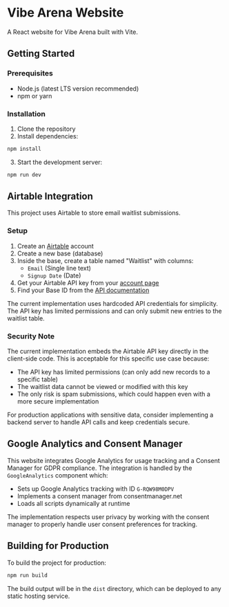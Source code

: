 # Vibe Arena Website

A React website for Vibe Arena built with Vite.

## Getting Started

### Prerequisites

- Node.js (latest LTS version recommended)
- npm or yarn

### Installation

1. Clone the repository
2. Install dependencies:

```bash
npm install
```

3. Start the development server:

```bash
npm run dev
```

## Airtable Integration

This project uses Airtable to store email waitlist submissions.

### Setup

1. Create an [Airtable](https://airtable.com/) account
2. Create a new base (database)
3. Inside the base, create a table named "Waitlist" with columns:
   - `Email` (Single line text)
   - `Signup Date` (Date)
4. Get your Airtable API key from your [account page](https://airtable.com/account)
5. Find your Base ID from the [API documentation](https://airtable.com/api)

The current implementation uses hardcoded API credentials for simplicity. The API key has limited permissions and can only submit new entries to the waitlist table.

### Security Note

The current implementation embeds the Airtable API key directly in the client-side code. This is acceptable for this specific use case because:

- The API key has limited permissions (can only add new records to a specific table)
- The waitlist data cannot be viewed or modified with this key
- The only risk is spam submissions, which could happen even with a more secure implementation

For production applications with sensitive data, consider implementing a backend server to handle API calls and keep credentials secure.

## Google Analytics and Consent Manager

This website integrates Google Analytics for usage tracking and a Consent Manager for GDPR compliance. The integration is handled by the `GoogleAnalytics` component which:

- Sets up Google Analytics tracking with ID `G-RQW98M0DPV`
- Implements a consent manager from consentmanager.net
- Loads all scripts dynamically at runtime

The implementation respects user privacy by working with the consent manager to properly handle user consent preferences for tracking.

## Building for Production

To build the project for production:

```bash
npm run build
```

The build output will be in the `dist` directory, which can be deployed to any static hosting service.

